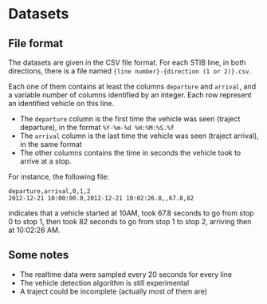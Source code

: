 # Datasets
## File format

The datasets are given in the CSV file format. For each STIB line, in both
directions, there is a file named `{line number}-{direction (1 or 2)}.csv`.

Each one of them contains at least the columns `departure` and `arrival`, and
a variable number of columns identified by an integer. Each row represent an
identified vehicle on this line.

* The `departure` column is the first time the vehicle was seen (traject departure), in the format `%Y-%m-%d %H:%M:%S.%f`
* The `arrival` column is the last time the vehicle was seen (traject arrival), in the same format
* The other columns contains the time in seconds the vehicle took to arrive at a stop.

For instance, the following file:

    departure,arrival,0,1,2
    2012-12-21 10:00:00.0,2012-12-21 10:02:26.8,,67.8,82

indicates that a vehicle started at 10AM, took 67.8 seconds to go from stop 0
to stop 1, then took 82 seconds to go from stop 1 to stop 2, arriving then at
10:02:26 AM.


## Some notes

* The realtime data were sampled every 20 seconds for every line
* The vehicle detection algorithm is still experimental
* A traject could be incomplete (actually most of them are)
